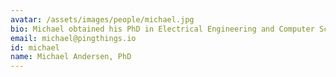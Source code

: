 ```yaml
---
avatar: /assets/images/people/michael.jpg
bio: Michael obtained his PhD in Electrical Engineering and Computer Science at the University of California, Berkeley, working in the prestigious RISELab under Dr. David Culler. His research covers high performance time series databases, wireless sensor networks, and secure communication infrastructure for IoT and control systems.
email: michael@pingthings.io
id: michael
name: Michael Andersen, PhD
---
```

